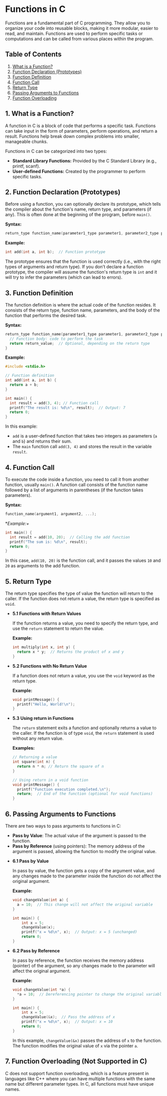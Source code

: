 # Functions in C

Functions are a fundamental part of C programming. They allow you to organize your code into reusable blocks, making it more modular, easier to read, and maintain. Functions are used to perform specific tasks or computations and can be called from various places within the program.

## Table of Contents

1. [What is a Function?](#1-what-is-a-function)
2. [Function Declaration (Prototypes)](#2-function-declaration-prototypes)
3. [Function Definition](#3-function-definition)
4. [Function Call](#4-function-call)
5. [Return Type](#5-return-type)
6. [Passing Arguments to Functions](#6-passing-arguments-to-functions)
7. [Function Overloading](#7-function-overloading-not-supported-in-c)

## 1. What is a Function?

  A function in C is a block of code that performs a specific task. Functions can take input in the form of parameters, perform operations, and return a result. Functions help break down complex problems into smaller, manageable chunks.

  Functions in C can be categorized into two types:

  - **Standard Library Functions:** Provided by the C Standard Library (e.g., printf, scanf).
  - **User-defined Functions:** Created by the programmer to perform specific tasks.

## 2. Function Declaration (Prototypes)

  Before using a function, you can optionally declare its prototype, which tells the compiler about the function's name, return type, and parameters (if any). This is often done at the beginning of the program, before `main()`.

  **Syntax:**

  ```c
  return_type function_name(parameter1_type parameter1, parameter2_type parameter2, ...);
  ```

  **Example:**

  ```c
  int add(int a, int b);  // Function prototype
  ```

  The prototype ensures that the function is used correctly (i.e., with the right types of arguments and return type). If you don’t declare a function prototype, the compiler will assume the function's return type is `int` and it will try to infer the parameters (which can lead to errors).


## 3. Function Definition

  The function definition is where the actual code of the function resides. It consists of the return type, function name, parameters, and the body of the function that performs the desired task.

  **Syntax:**

  ```c
  return_type function_name(parameter1_type parameter1, parameter2_type parameter2, ...) {
    // Function body: code to perform the task
    return return_value;  // Optional, depending on the return type
  }
  ```

  **Example:**

  ```c
  #include <stdio.h>

  // Function definition
  int add(int a, int b) {
    return a + b;
  }

  int main() {
    int result = add(3, 4); // Function call
    printf("The result is: %d\n", result);  // Output: 7
    return 0;
  }
  ```

  In this example:

  - `add` is a user-defined function that takes two integers as parameters (`a` and `b`) and returns their sum.
  - The `main` function call `add(3, 4)` and stores the result in the variable `result`.

## 4. Function Call

  To execute the code inside a function, you need to call it from another function, usually `main()`. A function call consists of the function name followed by a list of arguments in parentheses (if the function takes parameters).

  **Syntax:**

  ```c
  function_name(argument1, argument2, ...);
  ```

  **Example:+*
  ```c
  int main() {
    int result = add(10, 20);  // Calling the add function
    printf("The sum is: %d\n", result);
    return 0;
  }
  ```

  In this case, `add(10, 20)` is the function call, and it passes the values `10` and `20` as arguments to the add function.

## 5. Return Type

  The return type specifies the type of value the function will return to the caller. If the function does not return a value, the return type is specified as `void`.

- **5.1 Functions with Return Values**

  If the function returns a value, you need to specify the return type, and use the `return` statement to return the value.

  **Example:**

  ```c
  int multiply(int x, int y) {
    return x * y;  // Returns the product of x and y
  }
  ```

- **5.2 Functions with No Return Value**

  If a function does not return a value, you use the `void` keyword as the return type.

  **Example:**

  ```c
  void printMessage() {
    printf("Hello, World!\n");
  }
  ```

- **5.3 Using return in Functions**

  The `return` statement exits a function and optionally returns a value to the caller. If the function is of type `void`, the `return` statement is used without any return value.

  **Examples:**

  ```c
  // Returning a value
  int square(int n) {
    return n * n; // Return the square of n
  }

  // Using return in a void function
  void printMessage() {
    printf("Function execution completed.\n");
    return;  // End of the function (optional for void functions)
  }
  ```

## 6. Passing Arguments to Functions

  There are two ways to pass arguments to functions in C:

  * **Pass by Value**: The actual value of the argument is passed to the function.
  * **Pass by Reference** (using pointers): The memory address of the argument is passed, allowing the function to modify the original value.

- **6.1 Pass by Value**

  In pass by value, the function gets a copy of the argument value, and any changes made to the parameter inside the function do not affect the original argument.

  **Example:**

  ```c
  void changeValue(int a) {
    a = 10;  // This change will not affect the original variable
  }

  int main() {
      int x = 5;
      changeValue(x);
      printf("x = %d\n", x);  // Output: x = 5 (unchanged)
      return 0;
  }

  ```

- **6.2 Pass by Reference**

  In pass by reference, the function receives the memory address (pointer) of the argument, so any changes made to the parameter will affect the original argument.

  **Example:**

  ```c
  void changeValue(int *a) {
    *a = 10;  // Dereferencing pointer to change the original variable
  }

  int main() {
      int x = 5;
      changeValue(&x);  // Pass the address of x
      printf("x = %d\n", x);  // Output: x = 10
      return 0;
  }
  ```

  In this example, `changeValue(&x)` passes the address of `x` to the function. The function modifies the original value of `x` via the pointer `a`.

## 7. Function Overloading (Not Supported in C)

  C does not support function overloading, which is a feature present in languages like C++ where you can have multiple functions with the same name but different parameter types. In C, all functions must have unique names.
